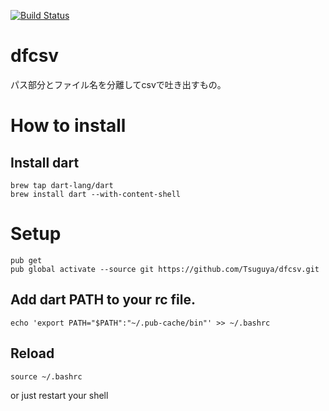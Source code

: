 [![Build Status](https://travis-ci.org/Tsuguya/dfcsv.svg)](https://travis-ci.org/Tsuguya/dfcsv)

# dfcsv

パス部分とファイル名を分離してcsvで吐き出すもの。


# How to install

## Install dart

```
brew tap dart-lang/dart
brew install dart --with-content-shell
```

# Setup

```
pub get
pub global activate --source git https://github.com/Tsuguya/dfcsv.git
```

## Add dart PATH to your rc file.

```
echo 'export PATH="$PATH":"~/.pub-cache/bin"' >> ~/.bashrc
```

## Reload

```
source ~/.bashrc
```

or just restart your shell
